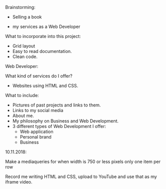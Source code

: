 Brainstorming:

- Selling a book

- my services as a Web Developer

What to incorporate into this project:

- Grid layout
- Easy to read documentation.
- Clean code.

Web Developer:

What kind of services do I offer?
- Websites using HTML and CSS.

What to include:
- Pictures of past projects and links to them.
- Links to my social media
- About me.
- My philosophy on Business and Web Development.
- 3 different types of Web Development I offer:
	- Web application
	- Personal brand
	- Business

10.11.2018:

Make a mediaqueries for when width is 750 or less pixels
only one item per row

Record me writing HTML and CSS, upload to YouTube and use that as my iframe video.